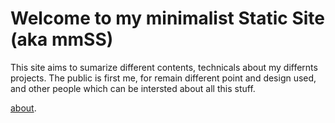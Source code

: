 # Welcome to my minimalist Static Site (aka mmSS)

This site aims to sumarize different contents, technicals about my differnts projects. The public is first me, for remain different point and design used, and other people which can be intersted about all this stuff.

[about](./about/).
